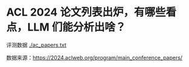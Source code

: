 
# ACL 2024 论文列表出炉，有哪些看点，LLM 们能分析出啥？


评测数据 [./ac_papers.txt](ac_papers.txt)   

数据来源：https://2024.aclweb.org/program/main_conference_papers/
